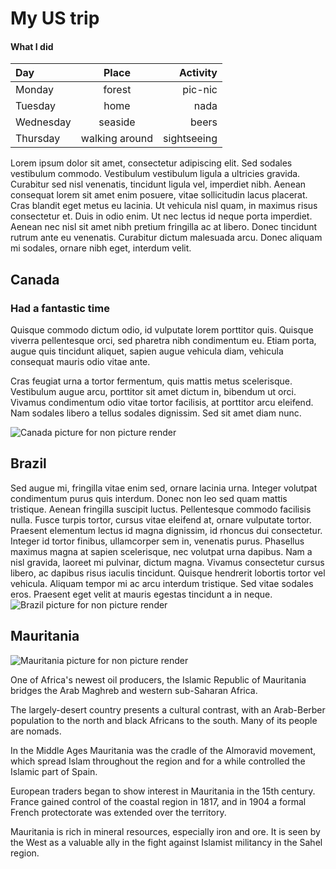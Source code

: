 # My US trip

#### What I did
| Day         | Place        | Activity      |
| :---        |    :----:    |          ---: |
| Monday      | forest       | pic-nic       |
| Tuesday     | home         | nada          |
| Wednesday   | seaside      | beers         |
| Thursday    | walking around | sightseeing |

Lorem ipsum dolor sit amet, consectetur adipiscing elit. Sed sodales vestibulum commodo. Vestibulum vestibulum ligula a ultricies gravida. Curabitur sed nisl venenatis, tincidunt ligula vel, imperdiet nibh. Aenean consequat lorem sit amet enim posuere, vitae sollicitudin lacus placerat. Cras blandit eget metus eu lacinia. Ut vehicula nisl quam, in maximus risus consectetur et. Duis in odio enim. Ut nec lectus id neque porta imperdiet. Aenean nec nisl sit amet nibh pretium fringilla ac at libero. Donec tincidunt rutrum ante eu venenatis. Curabitur dictum malesuada arcu. Donec aliquam mi sodales, ornare nibh eget, interdum velit.

## Canada

### Had a fantastic time
Quisque commodo dictum odio, id vulputate lorem porttitor quis. Quisque viverra pellentesque orci, sed pharetra nibh condimentum eu. Etiam porta, augue quis tincidunt aliquet, sapien augue vehicula diam, vehicula consequat mauris odio vitae ante.


Cras feugiat urna a tortor fermentum, quis mattis metus scelerisque. Vestibulum augue arcu, porttitor sit amet dictum in, bibendum ut orci. Vivamus condimentum odio vitae tortor facilisis, at porttitor arcu eleifend. Nam sodales libero a tellus sodales dignissim. Sed sit amet diam nunc. 

![Canada picture for non picture render](./pictures/canada.jpg "this is a Canada picture")



## Brazil

Sed augue mi, fringilla vitae enim sed, ornare lacinia urna. Integer volutpat condimentum purus quis interdum. Donec non leo sed quam mattis tristique. Aenean fringilla suscipit luctus. Pellentesque commodo facilisis nulla. Fusce turpis tortor, cursus vitae eleifend at, ornare vulputate tortor. Praesent elementum lectus id magna dignissim, id rhoncus dui consectetur. Integer id tortor finibus, ullamcorper sem in, venenatis purus. Phasellus maximus magna at sapien scelerisque, nec volutpat urna dapibus. Nam a nisl gravida, laoreet mi pulvinar, dictum magna. Vivamus consectetur cursus libero, ac dapibus risus iaculis tincidunt. Quisque hendrerit lobortis tortor vel vehicula. Aliquam tempor mi ac arcu interdum tristique. Sed vitae sodales eros. Praesent eget velit at mauris egestas tincidunt a in neque. 
![Brazil picture for non picture render](./pictures/brazil.jpg)


## Mauritania

![Mauritania picture for non picture render](./pictures/mauritania.jpg)

One of Africa's newest oil producers, the Islamic Republic of Mauritania bridges the Arab Maghreb and western sub-Saharan Africa.

The largely-desert country presents a cultural contrast, with an Arab-Berber population to the north and black Africans to the south. Many of its people are nomads.

In the Middle Ages Mauritania was the cradle of the Almoravid movement, which spread Islam throughout the region and for a while controlled the Islamic part of Spain.

European traders began to show interest in Mauritania in the 15th century. France gained control of the coastal region in 1817, and in 1904 a formal French protectorate was extended over the territory.

Mauritania is rich in mineral resources, especially iron and ore. It is seen by the West as a valuable ally in the fight against Islamist militancy in the Sahel region. 
